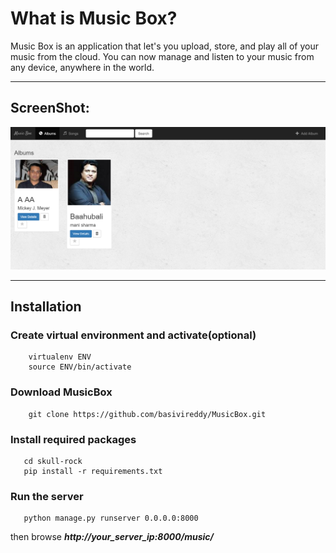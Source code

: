 # What is Music Box?

Music Box is an application that let's you upload, store, and play all of your music from the cloud. You can now manage and listen to your music from any device, anywhere in the world.

------

## ScreenShot: ##

![ScreenShot](https://raw.githubusercontent.com/basivireddy/MusicBox/master/MusicBox.PNG)

-------

## Installation

### Create virtual environment and activate(optional)
```
    virtualenv ENV
    source ENV/bin/activate
```

### Download MusicBox
```
    git clone https://github.com/basivireddy/MusicBox.git
```

### Install  required packages
```
   cd skull-rock
   pip install -r requirements.txt
```
### Run the server
```
   python manage.py runserver 0.0.0.0:8000
```
then browse ***http://your_server_ip:8000/music/***
